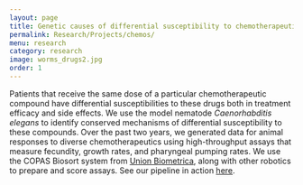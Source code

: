 ```yaml
---
layout: page
title: Genetic causes of differential susceptibility to chemotherapeutic compounds
permalink: Research/Projects/chemos/
menu: research
category: research
image: worms_drugs2.jpg
order: 1
---
```


Patients that receive the same dose of a particular chemotherapeutic compound have differential susceptibilities to these drugs both in treatment efficacy and side effects. We use the model nematode *Caenorhabditis elegans* to identify conserved mechanisms of differential susceptibility to these compounds. Over the past two years, we generated data for animal responses to diverse chemotherapeutics using high-throughput assays that measure fecundity, growth rates, and pharyngeal pumping rates. We use the COPAS Biosort system from [Union Biometrica](http://www.unionbio.com/), along with other robotics to prepare and score assays. See our pipeline in action <a href="/Research/Lab/">here</a>.

